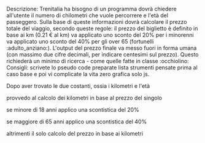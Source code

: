 Descrizione:
Trenitalia ha bisogno di un programma dovrà chiedere all'utente il numero di chilometri che vuole percorrere e l'età del passeggero.
Sulla base di queste informazioni dovrà calcolare il prezzo totale del viaggio, secondo queste regole:
il prezzo del biglietto è definito in base ai km (0.21 € al km)
va applicato uno sconto del 20% per i minorenni
va applicato uno sconto del 40% per gli over 65 (fortunelli :adulto_anziano:).
L'output del prezzo finale va messo fuori in forma umana (con massimo due cifre decimali, per indicare centesimi sul prezzo).
Questo richiederà un minimo di ricerca - come quelle fatte in classe :occhiolino:
Consigli:
scrivete lo pseudo code
preparate lista strumenti
pensate prima al caso base e poi vi complicate la vita
zero grafica solo js.

Dopo aver trovato le due costanti, ossia i kilometri e l'età 

provvedo al calcolo dei kilometri in base al prezzo del singolo 

se minore di 18 anni applico una scontistica del 20%

se maggiore di 65 anni applico una scontistica del 40%

altrimenti il solo calcolo del prezzo in base ai kilometri



